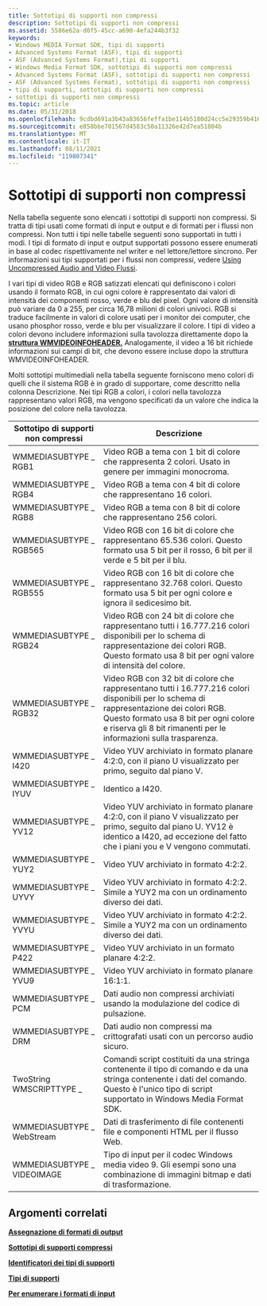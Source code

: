 ```yaml
---
title: Sottotipi di supporti non compressi
description: Sottotipi di supporti non compressi
ms.assetid: 5586e62a-d0f5-45cc-a690-4efa244b3f32
keywords:
- Windows MEDIA Format SDK, tipi di supporti
- Advanced Systems Format (ASF), tipi di supporti
- ASF (Advanced Systems Format),tipi di supporti
- Windows Media Format SDK, sottotipi di supporti non compressi
- Advanced Systems Format (ASF), sottotipi di supporti non compressi
- ASF (Advanced Systems Format), sottotipi di supporti non compressi
- tipi di supporti, sottotipi di supporti non compressi
- sottotipi di supporti non compressi
ms.topic: article
ms.date: 05/31/2018
ms.openlocfilehash: 9cdbd691a3b43a83656feffa1be114b5180d24cc5e29359b4168a4656d99fd03
ms.sourcegitcommit: e858bbe701567d4583c50a11326e42d7ea51804b
ms.translationtype: MT
ms.contentlocale: it-IT
ms.lasthandoff: 08/11/2021
ms.locfileid: "119807341"
---
```

# <a name="uncompressed-media-subtypes"></a>Sottotipi di supporti non compressi

Nella tabella seguente sono elencati i sottotipi di supporti non compressi. Si tratta di tipi usati come formati di input e output e di formati per i flussi non compressi. Non tutti i tipi nelle tabelle seguenti sono supportati in tutti i modi. I tipi di formato di input e output supportati possono essere enumerati in base al codec rispettivamente nel writer e nel lettore/lettore sincrono. Per informazioni sui tipi supportati per i flussi non compressi, vedere [Using Uncompressed Audio and Video Flussi](using-uncompressed-audio-and-video-streams.md).

I vari tipi di video RGB e RGB satizzati elencati qui definiscono i colori usando il formato RGB, in cui ogni colore è rappresentato dai valori di intensità dei componenti rosso, verde e blu del pixel. Ogni valore di intensità può variare da 0 a 255, per circa 16,78 milioni di colori univoci. RGB si traduce facilmente in valori di colore usati per i monitor dei computer, che usano phosphor rosso, verde e blu per visualizzare il colore. I tipi di video a colori devono includere informazioni sulla tavolozza direttamente dopo la [**struttura WMVIDEOINFOHEADER.**](/previous-versions/windows/desktop/api/wmsdkidl/ns-wmsdkidl-wmvideoinfoheader) Analogamente, il video a 16 bit richiede informazioni sui campi di bit, che devono essere incluse dopo la struttura WMVIDEOINFOHEADER.

Molti sottotipi multimediali nella tabella seguente forniscono meno colori di quelli che il sistema RGB è in grado di supportare, come descritto nella colonna Descrizione. Nei tipi RGB a colori, i colori nella tavolozza rappresentano valori RGB, ma vengono specificati da un valore che indica la posizione del colore nella tavolozza.



| Sottotipo di supporti non compressi | Descrizione                                                                                                                                                                                                              |
|----------------------------|--------------------------------------------------------------------------------------------------------------------------------------------------------------------------------------------------------------------------|
| WMMEDIASUBTYPE \_ RGB1       | Video RGB a tema con 1 bit di colore che rappresenta 2 colori. Usato in genere per immagini monocroma.                                                                                                                         |
| WMMEDIASUBTYPE \_ RGB4       | Video RGB a tema con 4 bit di colore che rappresentano 16 colori.                                                                                                                                                           |
| WMMEDIASUBTYPE \_ RGB8       | Video RGB a tema con 8 bit di colore che rappresentano 256 colori.                                                                                                                                                          |
| WMMEDIASUBTYPE \_ RGB565     | Video RGB con 16 bit di colore che rappresentano 65.536 colori. Questo formato usa 5 bit per il rosso, 6 bit per il verde e 5 bit per il blu.                                                                                         |
| WMMEDIASUBTYPE \_ RGB555     | Video RGB con 16 bit di colore che rappresentano 32.768 colori. Questo formato usa 5 bit per ogni colore e ignora il sedicesimo bit.                                                                                           |
| WMMEDIASUBTYPE \_ RGB24      | Video RGB con 24 bit di colore che rappresentano tutti i 16.777.216 colori disponibili per lo schema di rappresentazione dei colori RGB. Questo formato usa 8 bit per ogni valore di intensità del colore.                                                |
| WMMEDIASUBTYPE \_ RGB32      | Video RGB con 32 bit di colore che rappresentano tutti i 16.777.216 colori disponibili per lo schema di rappresentazione dei colori RGB. Questo formato usa 8 bit per ogni colore e riserva gli 8 bit rimanenti per le informazioni sulla trasparenza. |
| WMMEDIASUBTYPE \_ I420       | Video YUV archiviato in formato planare 4:2:0, con il piano U visualizzato per primo, seguito dal piano V.                                                                                                                      |
| WMMEDIASUBTYPE \_ IYUV       | Identico a I420.                                                                                                                                                                                                       |
| WMMEDIASUBTYPE \_ YV12       | Video YUV archiviato in formato planare 4:2:0, con il piano V visualizzato per primo, seguito dal piano U. YV12 è identico a I420, ad eccezione del fatto che i piani you e V vengono commutati.                                               |
| WMMEDIASUBTYPE \_ YUY2       | Video YUV archiviato in formato 4:2:2.                                                                                                                                                                                 |
| WMMEDIASUBTYPE \_ UYVY       | Video YUV archiviato in formato 4:2:2. Simile a YUY2 ma con un ordinamento diverso dei dati.                                                                                                                            |
| WMMEDIASUBTYPE \_ YVYU       | Video YUV archiviato in formato 4:2:2. Simile a YUY2 ma con un ordinamento diverso dei dati.                                                                                                                            |
| WMMEDIASUBTYPE \_ P422       | Video YUV archiviato in un formato planare 4:2:2.                                                                                                                                                                            |
| WMMEDIASUBTYPE \_ YVU9       | Video YUV archiviato in formato planare 16:1:1.                                                                                                                                                                                |
| WMMEDIASUBTYPE \_ PCM        | Dati audio non compressi archiviati usando la modulazione del codice di pulsazione.                                                                                                                                                              |
| WMMEDIASUBTYPE \_ DRM        | Dati audio non compressi ma crittografati usati con un percorso audio sicuro.                                                                                                                                                       |
| TwoString WMSCRIPTTYPE \_   | Comandi script costituiti da una stringa contenente il tipo di comando e da una stringa contenente i dati del comando. Questo è l'unico tipo di script supportato in Windows Media Format SDK.                                     |
| WMMEDIASUBTYPE \_ WebStream  | Dati di trasferimento di file contenenti file e componenti HTML per il flusso Web.                                                                                                                                               |
| WMMEDIASUBTYPE \_ VIDEOIMAGE | Tipo di input per il codec Windows media video 9. Gli esempi sono una combinazione di immagini bitmap e dati di trasformazione.                                                                                                |



 

## <a name="related-topics"></a>Argomenti correlati

<dl> <dt>

[**Assegnazione di formati di output**](assigning-output-formats.md)
</dt> <dt>

[**Sottotipi di supporti compressi**](compressed-media-subtypes.md)
</dt> <dt>

[**Identificatori dei tipi di supporti**](media-type-identifiers.md)
</dt> <dt>

[**Tipi di supporti**](media-types.md)
</dt> <dt>

[**Per enumerare i formati di input**](to-enumerate-input-formats.md)
</dt> </dl>

 

 




